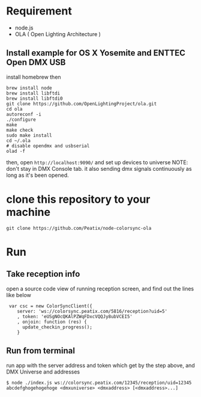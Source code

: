 # Requirement

* node.js
* OLA ( Open Lighting Architecture )

## Install example for OS X Yosemite and ENTTEC Open DMX USB

install homebrew then
```
brew install node
brew install libftdi
brew install libftdi0
git clone https://github.com/OpenLightingProject/ola.git
cd ola
autoreconf -i
./configure
make
make check
sudo make install
cd ~/.ola
# disable opendmx and usbserial
olad -f
```

then, open `http://localhost:9090/` and set up devices to universe
NOTE: don't stay in DMX Console tab. it also sending dmx signals continuously as long as it's been opened.

# clone this repository to your machine

`git clone https://github.com/Peatix/node-colorsync-ola`

# Run

## Take reception info

open a source code view of running reception screen, and find out the lines like below

```
 var csc = new ColorSyncClient({
    server: 'ws://colorsync.peatix.com/5816/reception?uid=5'
    , token: 'eUSgNOcQKAlPZWqFDxcVQQJy8ubVCEI5'
    , onjoin: function (res) {
      update_checkin_progress();
    }
```

## Run from terminal

run app with the server address and token which get by the step above, and DMX Universe and addresses
```
$ node ./index.js ws://colorsync.peatix.com/12345/reception/uid=12345 abcdefghogehogehoge <dmxuniverse> <dmxaddress> [<dmxaddress>...]
```